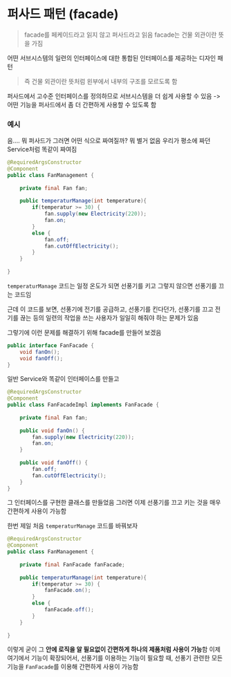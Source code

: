 # 퍼사드 패턴 (facade)

> facade를 페케이드라고 읽지 않고 퍼사드라고 읽음
> facade는 건물 외관이란 뜻을 가짐

어떤 서브시스템의 일련의 인터페이스에 대한 통합된 인터페이스를 제공하는 디자인 패턴

> 즉 건물 외관이란 뜻처럼 왼부에서 내부의 구조를 모르도록 함

퍼사드에서 고수준 인터페이스를 정의하므로 서브시스템을 더 쉽게 사용할 수 있음
-> 어떤 기능을 퍼사드에서 좀 더 간편하게 사용할 수 있도록 함

### 예시

음.... 뭐 퍼사드가 그러면 어떤 식으로 짜여질까? 뭐 별거 없음
우리가 평소에 짜던 Service처럼 똑같이 짜여짐

```java
@RequiredArgsConstructor
@Component
public class FanManagement {
    
	private final Fan fan;
    
    public temperaturManage(int temperature){
        if(temperatur >= 30) {
            fan.supply(new Electricity(220));
            fan.on;
        }
        else {
            fan.off;
            fan.cutOffElectricity();
        }
    }
    
}
```

`temperaturManage` 코드는 일정 온도가 되면 선풍기를 키고 그렇지 않으면 선풍기를 끄는 코드임

근데 이 코드를 보면, 선풍기에 전기를 공급하고, 선풍기를 킨다던가, 선풍기를 끄고 전기를 끊는 등의 일련의 작업을 쓰는 사용자가 일일히 해줘야 하는 문제가 있음

그렇기에 이런 문제를 해결하기 위해 facade를 만들어 보겠음

```java
public interface FanFacade {
    void fanOn();
    void fanOff();
}
```

일반 Service와 똑같이 인터페이스를 만들고

```java
@RequiredArgsConstructor
@Component
public class FanFacadeImpl implements FanFacade {
    
    private final Fan fan;
    
    public void fanOn() {
        fan.supply(new Electricity(220));
        fan.on;
    }
    
    public void fanOff() {
        fan.off;
        fan.cutOffElectricity();
    }
}
```

그 인터페이스를 구현한 클래스를 만들었음
그러면 이제 선풍기를 끄고 키는 것을 매우 간편하게 사용이 가능함

한번 제일 처음 `temperaturManage` 코드를 바꿔보자

```java
@RequiredArgsConstructor
@Component
public class FanManagement {
    
	private final FanFacade fanFacade;
    
    public temperaturManage(int temperature){
        if(temperatur >= 30) {
            fanFacade.on();
        }
        else {
            fanFacade.off();
        }
    }
    
}
```

이렇게 굳이 그 **안에 로직을 알 필요없이 간편하게 하나의 제품처럼 사용이 가능**함
이제 여기에서 기능이 확장되어서, 선풍기를 이용하는 기능이 필요할 때, 선풍기 관련한 모든 기능을 `FanFacade`를 이용해 간편하게 사용이 가능함

